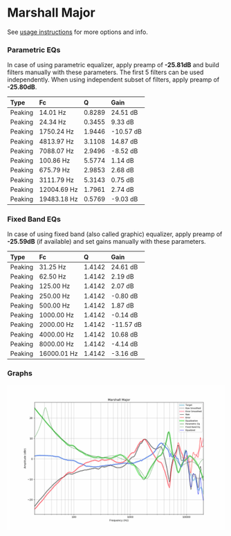 # Marshall Major
See [usage instructions](https://github.com/jaakkopasanen/AutoEq#usage) for more options and info.

### Parametric EQs
In case of using parametric equalizer, apply preamp of **-25.81dB** and build filters manually
with these parameters. The first 5 filters can be used independently.
When using independent subset of filters, apply preamp of **-25.80dB**.

| Type    | Fc          |      Q | Gain      |
|:--------|:------------|:-------|:----------|
| Peaking | 14.01 Hz    | 0.8289 | 24.51 dB  |
| Peaking | 24.34 Hz    | 0.3455 | 9.33 dB   |
| Peaking | 1750.24 Hz  | 1.9446 | -10.57 dB |
| Peaking | 4813.97 Hz  | 3.1108 | 14.87 dB  |
| Peaking | 7088.07 Hz  | 2.9496 | -8.52 dB  |
| Peaking | 100.86 Hz   | 5.5774 | 1.14 dB   |
| Peaking | 675.79 Hz   | 2.9853 | 2.68 dB   |
| Peaking | 3111.79 Hz  | 5.3143 | 0.75 dB   |
| Peaking | 12004.69 Hz | 1.7961 | 2.74 dB   |
| Peaking | 19483.18 Hz | 0.5769 | -9.03 dB  |

### Fixed Band EQs
In case of using fixed band (also called graphic) equalizer, apply preamp of **-25.59dB**
(if available) and set gains manually with these parameters.

| Type    | Fc          |      Q | Gain      |
|:--------|:------------|:-------|:----------|
| Peaking | 31.25 Hz    | 1.4142 | 24.61 dB  |
| Peaking | 62.50 Hz    | 1.4142 | 2.19 dB   |
| Peaking | 125.00 Hz   | 1.4142 | 2.07 dB   |
| Peaking | 250.00 Hz   | 1.4142 | -0.80 dB  |
| Peaking | 500.00 Hz   | 1.4142 | 1.87 dB   |
| Peaking | 1000.00 Hz  | 1.4142 | -0.14 dB  |
| Peaking | 2000.00 Hz  | 1.4142 | -11.57 dB |
| Peaking | 4000.00 Hz  | 1.4142 | 10.68 dB  |
| Peaking | 8000.00 Hz  | 1.4142 | -4.14 dB  |
| Peaking | 16000.01 Hz | 1.4142 | -3.16 dB  |

### Graphs
![](./Marshall%20Major.png)